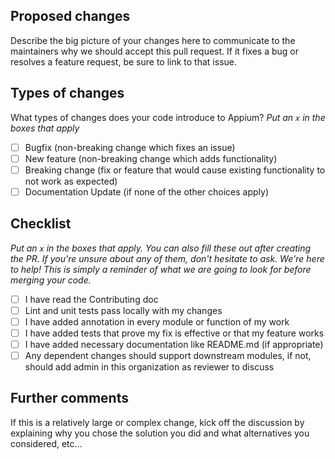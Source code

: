 ## Proposed changes

Describe the big picture of your changes here to communicate to the maintainers why we should accept this pull request. If it fixes a bug or resolves a feature request, be sure to link to that issue.

## Types of changes

What types of changes does your code introduce to Appium?
_Put an `x` in the boxes that apply_

- [ ] Bugfix (non-breaking change which fixes an issue)
- [ ] New feature (non-breaking change which adds functionality)
- [ ] Breaking change (fix or feature that would cause existing functionality to not work as expected)
- [ ] Documentation Update (if none of the other choices apply)

## Checklist

_Put an `x` in the boxes that apply. You can also fill these out after creating the PR. If you're unsure about any of them, don't hesitate to ask. We're here to help! This is simply a reminder of what we are going to look for before merging your code._

- [ ] I have read the Contributing doc
- [ ] Lint and unit tests pass locally with my changes
- [ ] I have added annotation in every module or function of my work
- [ ] I have added tests that prove my fix is effective or that my feature works
- [ ] I have added necessary documentation like README.md (if appropriate)
- [ ] Any dependent changes should support downstream modules, if not, should add admin in this organization as reviewer to discuss

## Further comments

If this is a relatively large or complex change, kick off the discussion by explaining why you chose the solution you did and what alternatives you considered, etc...
